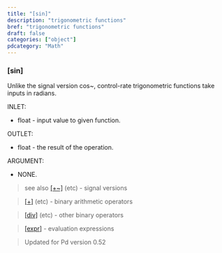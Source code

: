 ```yaml
---
title: "[sin]"
description: "trigonometric functions"
bref: "trigonometric functions"
draft: false
categories: ["object"]
pdcategory: "Math"
---
```


### [sin]

Unlike the signal version cos~, control-rate trigonometric functions take inputs in radians.

INLET:

- float - input value to given function.

OUTLET:

- float - the result of the operation.

ARGUMENT:

- NONE.
 
 
> see also [[+~]](../plus~) (etc) - signal versions

> [[+]](../plus) (etc) - binary arithmetic operators

> [[div]](../div) (etc) - other binary operators

> [[expr]](../expr-family) - evaluation expressions

> Updated for Pd version 0.52
